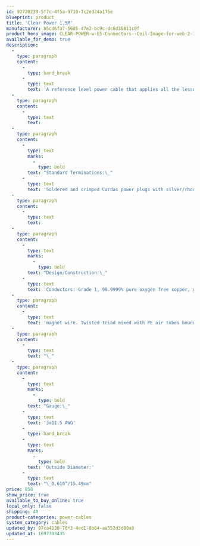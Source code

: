 ```yaml
---
id: 92720238-5f7c-4f5a-9710-7c2ed24a175e
blueprint: product
title: 'Clear Power 1.5M'
manufacturer: b5cd6fa7-56d5-47e2-bc9c-dc6d35811c0f
product_hero_image: CLEAR-POWER-w-E5-Connectors--Coil-Image-for-web-2-1697303263.webp
available_for_demo: true
description:
  -
    type: paragraph
    content:
      -
        type: hard_break
      -
        type: text
        text: 'A reference level power cable that applies all the lessons learned over 25 years of developing high performance power cables; it was born from the ashes of the highly successful Golden Reference Power. Completely neutral tonal balance with additional filtering which increases dynamics. Large conductors make it suitable for those power hungry electronics and refined enough to power your more delicate source components.'
  -
    type: paragraph
    content:
      -
        type: text
        text: ​
  -
    type: paragraph
    content:
      -
        type: text
        marks:
          -
            type: bold
        text: "Standard Terminations:\_"
      -
        type: text
        text: 'Soldered and crimped Cardas power plugs with silver/rhodium plated solid copper contacts.'
  -
    type: paragraph
    content:
      -
        type: text
        text: ​
  -
    type: paragraph
    content:
      -
        type: text
        marks:
          -
            type: bold
        text: "Design/Construction:\_"
      -
        type: text
        text: 'Conductors: Grade 1, 99.9999% pure oxygen free copper, gauge sizes scaled to Golden Ratio proportions. Crossfield layer geometry, insulated in a PFA jacket. Geometry: Double shielded with tin plated copper and'
  -
    type: paragraph
    content:
      -
        type: text
        text: 'magnet wire. Twisted triad mixed with PE air tubes bound with PTFE tape wrap. Super flexible TPR jacket.'
  -
    type: paragraph
    content:
      -
        type: text
        text: "\_"
  -
    type: paragraph
    content:
      -
        type: text
        marks:
          -
            type: bold
        text: "Gauge:\_"
      -
        type: text
        text: '3x11.5 AWG'
      -
        type: hard_break
      -
        type: text
        marks:
          -
            type: bold
        text: 'Outside Diameter:'
      -
        type: text
        text: "\_0.610”/15.49mm"
price: 850
show_price: true
available_to_buy_online: true
local_only: false
shipping: 40
product-categories: power-cables
system_category: cables
updated_by: 87ca4130-78f3-4ed1-8b64-aa552d3d08a8
updated_at: 1697303435
---
```

